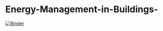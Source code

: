 # Energy-Management-in-Buildings-
[![Binder](https://mybinder.org/badge_logo.svg)](https://mybinder.org/v2/gh/killiankillian/Energy-Management-in-Buildings-/HEAD)
